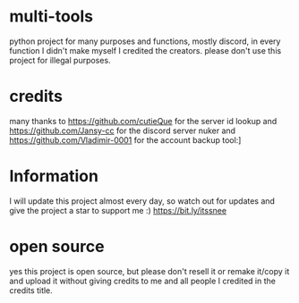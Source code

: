 # multi-tools
python project for many purposes and functions, mostly discord, in every function I didn't make myself I credited the creators.
please don't use this project for illegal purposes.

# credits
many thanks to https://github.com/cutieQue for the server id lookup and https://github.com/Jansy-cc for the discord server nuker and https://github.com/Vladimir-0001 for the account backup tool:]

# Information
I will update this project almost every day, so watch out for updates and give the project a star to support me :)
https://bit.ly/itssnee

# open source
yes this project is open source, but please don't resell it or remake it/copy it and upload it without giving credits to me and all people I credited in the credits title.
